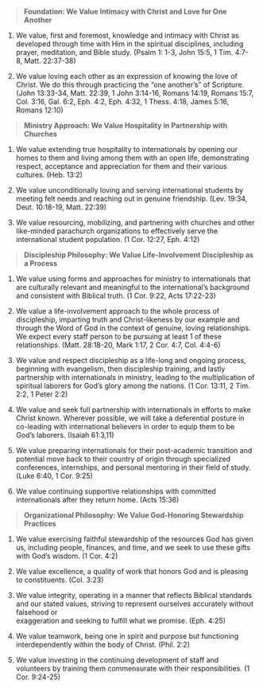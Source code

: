 > **<span class="underline">Foundation: We Value Intimacy with Christ
> and Love for One Another</span>**

1.  We value, first and foremost, knowledge and intimacy with Christ as
developed through time with Him in the spiritual disciplines, including
prayer, meditation, and Bible study. (Psalm 1: 1-3, John 15:5, 1 Tim.
4:7-8, Matt. 22:37-38)

1.  We value loving each other as an expression of knowing the love of
Christ. We do this through practicing the “one another’s” of Scripture.
(John 13:33-34, Matt. 22:39, 1 John 3:14-16, Romans 14:19, Romans 15:7,
Col. 3:16, Gal. 6:2, Eph. 4:2, Eph. 4:32, 1 Thess. 4:18, James 5:16,
Romans 12:10)

> **<span class="underline">Ministry Approach: We Value Hospitality in
> Partnership with Churches</span>**

1.  We value extending true hospitality to internationals by opening our
homes to them and living among them with an open life, demonstrating
respect, acceptance and appreciation for them and their various
cultures. (Heb. 13:2)

1.  We value unconditionally loving and serving international students by
meeting felt needs and reaching out in genuine friendship. (Lev. 19:34,
Deut. 10:18-19, Matt. 22:39)

1.  We value resourcing, mobilizing, and partnering with churches and other
like-minded parachurch organizations to effectively serve the
international student population. (1 Cor. 12:27, Eph. 4:12)

> **<span class="underline">Discipleship Philosophy: We Value
> Life-Involvement Discipleship as a Process</span>**

1.  We value using forms and approaches for ministry to internationals that
are culturally relevant and meaningful to the international’s background
and consistent with Biblical truth. (1 Cor. 9:22, Acts 17:22-23)

1.  We value a life-involvement approach to the whole process of
discipleship, imparting truth and Christ-likeness by our example and
through the Word of God in the context of genuine, loving relationships.
We expect every staff person to be pursuing at least 1 of these
relationships. (Matt. 28:18-20, Mark 1:17, 2 Cor. 4:7, Col. 4:4-6)

1.  We value and respect discipleship as a life-long and ongoing process,
beginning with evangelism, then discipleship training, and lastly
partnership with internationals in ministry, leading to the
multiplication of spiritual laborers for God’s glory among the nations.
(1 Cor. 13:11, 2 Tim. 2:2, 1 Peter 2:2)

1.  We value and seek full partnership with internationals in efforts to
make Christ known. Wherever possible, we will take a deferential posture
in co-leading with international believers in order to equip them to be
God’s laborers. (Isaiah 61:3,11)

1.  We value preparing internationals for their post-academic transition and
potential move back to their country of origin through specialized
conferences, internships, and personal mentoring in their field of
study. (Luke 6:40, 1 Cor. 9:25)

1.  We value continuing supportive relationships with committed
internationals after they return home. (Acts 15:36)

> **<span class="underline">Organizational Philosophy: We Value
> God-Honoring Stewardship Practices</span>**

1.  We value exercising faithful stewardship of the resources God has given
us, including people, finances, and time, and we seek to use these gifts
with God’s wisdom. (1 Cor. 4:2)

1.  We value excellence, a quality of work that honors God and is pleasing
to constituents. (Col. 3:23)

1.  We value integrity, operating in a manner that reflects Biblical
standards and our stated values, striving to represent ourselves
accurately without falsehood or  
exaggeration and seeking to fulfill what we promise. (Eph. 4:25)

1.  We value teamwork, being one in spirit and purpose but functioning
interdependently within the body of Christ. (Phil. 2:2)

1.  We value investing in the continuing development of staff and volunteers
by training them commensurate with their responsibilities. (1 Cor.
9:24-25)

